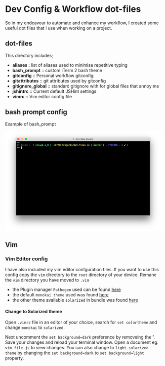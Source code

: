 # Dev Config & Workflow dot-files 

So in my endeavour to automate and enhance my workflow, I created some useful dot files 
that I use when working on a project.

## dot-files

This directory includes;

- **aliases** : list of aliases used to minimise repetitive typing
- **bash_prompt** :: custom iTerm 2 bash theme
- **gitconfig** :: Personal workflow gitconfig 
- **gitattributes** :: git attributes used by gitconfig
- **gitignore_global** :: standard gitignore with for global files that annoy me
- **jshintrc** :: Current default JSHint settings 
- **vimrc** :: Vim editor config file


## bash prompt config

Example of bash_prompt 

![example_git_prompt](https://github.com/col1985/dot-files/raw/master/example_git_prompt.png) 

## Vim

### Vim Editor config

I have also included my vim editor confguration files. If you want to use this config
copy the `vim` directory to the `root` directory of your device. Remane the `vim` directory 
you have moved to `.vim` 

- the Plugin manager `Pathogen` used can be found [here](https://github.com/tpope/vim-pathogen)
- the default `monokai theme` used was found [here](https://github.com/sickill/vim-monokai)
- the other theme available `solarized` in bundle was found [here](http://ethanschoonover.com/solarized/vim-colors-solarized)

#### Change to Solarized theme
Open `.vimrc` file in an editor of your choice, search for `set colortheme` and change `monokai` to `solarized`.

Next uncomment the `set background=dark` preference by removeing the ". Save your changes and reload your 
terminal window. Open a document eg. `vim file.js` to view changes. You can also change to `light solarized theme` 
by changing the `set background=dark` to `set background=light` property.  
